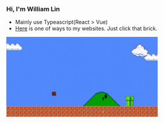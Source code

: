 ### Hi, I'm William Lin
 - Mainly use Typeascript(React > Vue)
 - <a href="https://ruila.github.io/personal-website/mario/">Here</a> is one of ways to my websites. Just click that brick.

<img width="400" align='left' src="https://github.com/Ruila/Ruila/blob/main/resource/personal_website.gif?raw=true">
